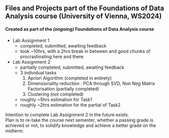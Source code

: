 ## Files and Projects part of the Foundations of Data Analysis course (University of Vienna, WS2024)

#### Created as part of the *(ongoing)* Foundations of Data Analysis course

- Lab Assignment 1
    - completed, submitted, awaiting feedback
    - took ~10hrs, with a 2hrs break in between and good chunks of procrastinating here and there
- Lab Assignment 2
    - partially completed, submitted, awaiting feedback
    - 3 individual tasks
        1. Apriori Algorithm (completed in entirety)
        2. Dimensionality reduction : PCA through SVD, Non Neg Matrix Factorisation (partially completed)
        3. Clustering (not completed)
    - roughly ~5hrs estimation for Task1
    - roughly ~2hrs estimation for the partial of Task2

Intention to complete Lab Assignment 2 in the future exists.<br>
Plan is to re-take the course next semester, whether a passing grade is achieved or not, to solidify knowledge and achieve a better grade on the midterm.<br>
